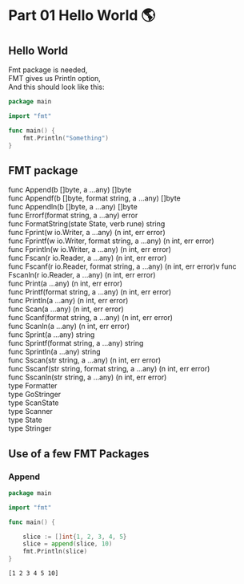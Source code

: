 # Part 01 Hello World 🌎



## Hello World
Fmt package is needed, <br>
FMT gives us Println option, <br>
And this should look like this:
```go
package main

import "fmt"

func main() {
	fmt.Println("Something")
}
```
## FMT package
func Append(b []byte, a ...any) []byte <br>
func Appendf(b []byte, format string, a ...any) []byte <br>
func Appendln(b []byte, a ...any) []byte <br>
func Errorf(format string, a ...any) error <br>
func FormatString(state State, verb rune) string <br>
func Fprint(w io.Writer, a ...any) (n int, err error) <br>
func Fprintf(w io.Writer, format string, a ...any) (n int, err error) <br>
func Fprintln(w io.Writer, a ...any) (n int, err error) <br>
func Fscan(r io.Reader, a ...any) (n int, err error) <br>
func Fscanf(r io.Reader, format string, a ...any) (n int, err error)v
func Fscanln(r io.Reader, a ...any) (n int, err error) <br>
func Print(a ...any) (n int, err error) <br>
func Printf(format string, a ...any) (n int, err error) <br>
func Println(a ...any) (n int, err error) <br>
func Scan(a ...any) (n int, err error) <br>
func Scanf(format string, a ...any) (n int, err error) <br>
func Scanln(a ...any) (n int, err error) <br>
func Sprint(a ...any) string <br>
func Sprintf(format string, a ...any) string <br>
func Sprintln(a ...any) string <br>
func Sscan(str string, a ...any) (n int, err error) <br>
func Sscanf(str string, format string, a ...any) (n int, err error) <br>
func Sscanln(str string, a ...any) (n int, err error) <br>
type Formatter <br>
type GoStringer <br>
type ScanState <br>
type Scanner <br>
type State <br>
type Stringer <br>

## Use of a few FMT Packages
### Append
```go
package main

import "fmt"

func main() {

	slice := []int{1, 2, 3, 4, 5}
	slice = append(slice, 10)
	fmt.Println(slice)
}

```

```
[1 2 3 4 5 10]
```
